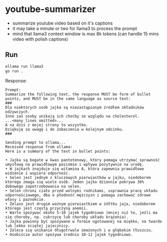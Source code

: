 # youtube-summarizer

- summarize youtube video based on it's captions
- it may take a minute or two for llama3 to process the prompt
- mind that llama3 context window is max 8k tokens (can handle 15 mins video with polish captions)

## Run

```sh
ollama run llama3
go run .
```

Response:
```text
Prompt:
Summarize the following text, the response MUST be form of bullet points, and MUST be in the same language as source text:
###
Dla niektórych osób jajka są niezastąpionym źródłem składników odżywczych.
Inne zaś osoby unikają ich choćby ze względu na cholesterol.
...<many lines omitted>...
A na dziś z mojej strony to wszystko.
Dziękuję za uwagę i do zobaczenia w kolejnym odcinku.
###

Sending prompt to ollama...
Received response from ollama:
Here is a summary of the text in bullet points:

• Jajka są bogate w kwas pantotenowy, który pomaga utrzymać sprawność umysłową na prawidłowym poziomie i wpływa pozytywnie na urodę.
• W jajkach znajduje się witamina A, która zapewnia prawidłowe widzenie i wspiera odporność.
• Selen jest jednym z kluczowych pierwiastków w jajku, niedoborem którego zmaga się wiele osób. Jeden jajko dziennie pokrywa 30% dobowego zapotrzebowania na selen.
• Selen chroni ciało przed wolnymi rodnikami, usprawnia pracę układu odpornościowego, dba o płodność mężczyzn i pomaga zachować zdrowe włosy i paznokcie.
• Żelazo jest drugim ważnym pierwiastkiem w żółtku jaja, niedoborem którego jest częstą przyczyną anemii.
• Warto spożywać około 5-10 jajek tygodniowo (mniej niż to, jeśli ma się choroby, np. cukrzycę lub choroby układu krążenia).
• Jajka powinny być spożywane w formie ugotowanej na miękko, na twardo lub lekko ściętej jajecznicy.
• Zaleca się unikanie długotrwale smażonych i w głębokim tłuszczu.
• Osobiście autor spożywa średnio 10-12 jajek tygodniowo.
```
